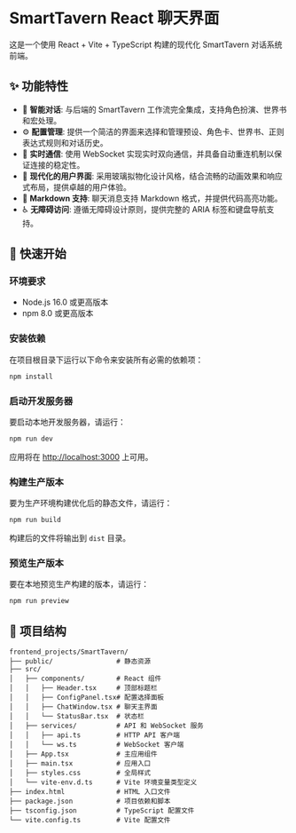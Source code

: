 # SmartTavern React 聊天界面

这是一个使用 React + Vite + TypeScript 构建的现代化 SmartTavern 对话系统前端。

## ✨ 功能特性

- 🤖 **智能对话**: 与后端的 SmartTavern 工作流完全集成，支持角色扮演、世界书和宏处理。
- ⚙️ **配置管理**: 提供一个简洁的界面来选择和管理预设、角色卡、世界书、正则表达式规则和对话历史。
- 🔄 **实时通信**: 使用 WebSocket 实现实时双向通信，并具备自动重连机制以保证连接的稳定性。
- 🎨 **现代化的用户界面**: 采用玻璃拟物化设计风格，结合流畅的动画效果和响应式布局，提供卓越的用户体验。
- 📝 **Markdown 支持**: 聊天消息支持 Markdown 格式，并提供代码高亮功能。
- ♿ **无障碍访问**: 遵循无障碍设计原则，提供完整的 ARIA 标签和键盘导航支持。

## 🚀 快速开始

### 环境要求

- Node.js 16.0 或更高版本
- npm 8.0 或更高版本

### 安装依赖

在项目根目录下运行以下命令来安装所有必需的依赖项：

```bash
npm install
```

### 启动开发服务器

要启动本地开发服务器，请运行：

```bash
npm run dev
```

应用将在 [http://localhost:3000](http://localhost:3000) 上可用。

### 构建生产版本

要为生产环境构建优化后的静态文件，请运行：

```bash
npm run build
```

构建后的文件将输出到 `dist` 目录。

### 预览生产版本

要在本地预览生产构建的版本，请运行：

```bash
npm run preview
```

## 📂 项目结构

```
frontend_projects/SmartTavern/
├── public/                # 静态资源
├── src/
│   ├── components/        # React 组件
│   │   ├── Header.tsx     # 顶部标题栏
│   │   ├── ConfigPanel.tsx# 配置选择面板
│   │   ├── ChatWindow.tsx # 聊天主界面
│   │   └── StatusBar.tsx  # 状态栏
│   ├── services/          # API 和 WebSocket 服务
│   │   ├── api.ts         # HTTP API 客户端
│   │   └── ws.ts          # WebSocket 客户端
│   ├── App.tsx            # 主应用组件
│   ├── main.tsx           # 应用入口
│   ├── styles.css         # 全局样式
│   └── vite-env.d.ts      # Vite 环境变量类型定义
├── index.html             # HTML 入口文件
├── package.json           # 项目依赖和脚本
├── tsconfig.json          # TypeScript 配置文件
└── vite.config.ts         # Vite 配置文件